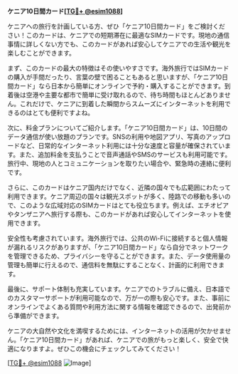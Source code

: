 **ケニア10日間カード[[TG💪+ @esim1088](https://t.me/s/esim1088)]**

ケニアへの旅行を計画している方、ぜひ「ケニア10日間カード」をご検討ください！このカードは、ケニアでの短期滞在に最適なSIMカードです。現地の通信事情に詳しくない方でも、このカードがあれば安心してケニアでの生活や観光を楽しむことができます。

まず、このカードの最大の特徴はその使いやすさです。海外旅行ではSIMカードの購入が手間だったり、言葉の壁で困ることもあると思いますが、「ケニア10日間カード」なら日本から簡単にオンラインで予約・購入することができます。到着後は空港や主要な都市で簡単に受け取れるので、待ち時間もほとんどありません。これだけで、ケニアに到着した瞬間からスムーズにインターネットを利用できるのはとても便利ですよね。

次に、料金プランについてご紹介します。「ケニア10日間カード」は、10日間のデータ通信が使い放題のプランです。SNSの利用や地図アプリ、写真のアップロードなど、日常的なインターネット利用には十分な速度と容量が確保されています。また、追加料金を支払うことで音声通話やSMSのサービスも利用可能です。旅行中、現地の人とコミュニケーションを取りたい場合や、緊急時の連絡に便利です。

さらに、このカードはケニア国内だけでなく、近隣の国々でも広範囲にわたって利用できます。ケニア周辺の国々は観光スポットが多く、陸路での移動も多いので、このような広域対応のSIMカードはとても役立ちます。例えば、エチオピアやタンザニアへ旅行する際も、このカードがあれば安心してインターネットを使用できます。

安全性も考慮されています。海外旅行では、公共のWi-Fiに接続すると個人情報が漏れるリスクがありますが、「ケニア10日間カード」なら自分でネットワークを管理できるため、プライバシーを守ることができます。また、データ使用量の管理も簡単に行えるので、通信料を無駄にすることなく、計画的に利用できます。

最後に、サポート体制も充実しています。ケニアでのトラブルに備え、日本語でのカスタマーサポートが利用可能なので、万が一の際も安心です。また、事前にオンラインでよくある質問や利用方法に関する情報を確認できるので、出発前から準備ができます。

ケニアの大自然や文化を満喫するためには、インターネットの活用が欠かせません。「ケニア10日間カード」があれば、ケニアでの旅がもっと楽しく、安全で快適になりますよ。ぜひこの機会にチェックしてみてください！

[[TG💪+ @esim1088](https://t.me/s/esim1088) ![Image](https://i.postimg.cc/Y0z9fWf4/image.png)]
